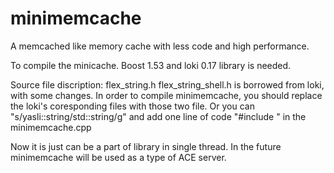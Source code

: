minimemcache
============

A memcached like memory cache with less code and high performance.

To compile the minicache. Boost 1.53 and loki 0.17 library is needed.

Source file discription:
flex_string.h flex_string_shell.h is borrowed from loki, with some changes. In order to compile minimemcache, you should replace the loki's coresponding files with those two file. Or you can "s/yasli::string/std::string/g" and add one line of code "#include <string>"  in the minimemcache.cpp

Now it is just can be a part of library in single thread. In the future minimemcache will be used as a type of ACE server.


